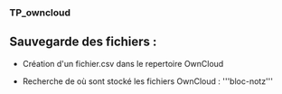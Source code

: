 ### TP_owncloud

## Sauvegarde des fichiers :

- Création d'un fichier.csv dans le repertoire OwnCloud

- Recherche de où sont stocké les fichiers OwnCloud :
'''bloc-notz'''




